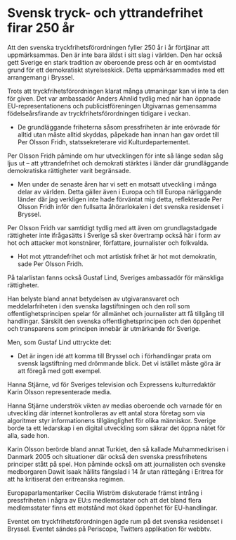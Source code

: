 # Svensk tryck- och yttrandefrihet firar 250 år

Att den svenska tryckfrihetsförordningen fyller 250 år i år förtjänar att uppmärksammas. Den är inte bara äldst i sitt slag i världen. Den har också gett Sverige en stark tradition av oberoende press och är en oomtvistad grund för ett demokratiskt styrelseskick. Detta uppmärksammades med ett arrangemang i Bryssel.

Trots att tryckfrihetsförordningen klarat många utmaningar kan vi inte ta den för given. Det var ambassadör Anders Ahnlid tydlig med när han öppnade EU-representationens och publicistföreningen Utgivarnas gemensamma födelseårsfirande av tryckfrihetsförordningen tidigare i veckan.

- De grundläggande friheterna såsom pressfriheten är inte erövrade för alltid utan måste alltid skyddas, påpekade han innan han gav ordet till Per Olsson Fridh, statssekreterare vid Kulturdepartementet.

Per Olsson Fridh påminde om hur utvecklingen för inte så länge sedan såg ljus ut – att yttrandefrihet och demokrati stärktes i länder där grundläggande demokratiska rättigheter varit begränsade.

- Men under de senaste åren har vi sett en motsatt utveckling i många delar av världen. Detta gäller även i Europa och till Europa närliggande länder där jag verkligen inte hade förväntat mig detta, reflekterade Per Olsson Fridh inför den fullsatta åhörarlokalen i det svenska residenset i Bryssel.

Per Olsson Fridh var samtidigt tydlig med att även om grundlagstadgade rättigheter inte ifrågasätts i Sverige så sker övertramp också här i form av hot och attacker mot konstnärer, författare, journalister och folkvalda.

- Hot mot yttrandefrihet och mot artistisk frihet är hot mot demokratin, sade Per Olsson Fridh.

På talarlistan fanns också Gustaf Lind, Sveriges ambassadör för mänskliga rättigheter.

Han belyste bland annat betydelsen av utgivaransvaret och meddelarfriheten i den svenska lagstiftningen och den roll som offentlighetsprincipen spelar för allmänhet och journalister att få tillgång till handlingar. Särskilt den svenska offentlighetsprincipen och den öppenhet och transparens som principen innebär är utmärkande för Sverige.

Men, som Gustaf Lind uttryckte det:

- Det är ingen idé att komma till Bryssel och i förhandlingar prata om svensk lagstiftning med drömmande blick. Det vi istället måste göra är att föregå med gott exempel.

Hanna Stjärne, vd för Sveriges television och Expressens kulturredaktör Karin Olsson representerade media.

Hanna Stjärne underströk vikten av medias oberoende och varnade för en utveckling där internet kontrolleras av ett antal stora företag som via algoritmer styr informationens tillgänglighet för olika människor. Sverige borde ta ett ledarskap i en digital utveckling som säkrar det öppna nätet för alla, sade hon.

Karin Olsson berörde bland annat Turkiet, den så kallade Muhammedkrisen i Danmark 2005 och situationer där också den svenska pressfrihetens principer stått på spel. Hon påminde också om att journalisten och svenske medborgaren Dawit Isaak hållits fängslad i 14 år utan rättegång i Eritrea för att ha kritiserat den eritreanska regimen.

Europaparlamentariker Cecilia Wiström diskuterade främst intrång i pressfriheten i några av EU:s medlemsstater och att det bland flera medlemsstater finns ett motstånd mot ökad öppenhet för EU-handlingar.

Eventet om tryckfrihetsförordningen ägde rum på det svenska residenset i Bryssel. Eventet sändes på Periscope, Twitters applikation för webbtv.

